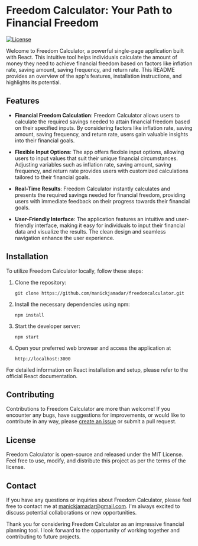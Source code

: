 # Freedom Calculator: Your Path to Financial Freedom

[![License](https://img.shields.io/badge/license-MIT-blue.svg)](https://opensource.org/licenses/MIT)

Welcome to Freedom Calculator, a powerful single-page application built with React. This intuitive tool helps individuals calculate the amount of money they need to achieve financial freedom based on factors like inflation rate, saving amount, saving frequency, and return rate. This README provides an overview of the app's features, installation instructions, and highlights its potential.

## Features

- **Financial Freedom Calculation**: Freedom Calculator allows users to calculate the required savings needed to attain financial freedom based on their specified inputs. By considering factors like inflation rate, saving amount, saving frequency, and return rate, users gain valuable insights into their financial goals.

- **Flexible Input Options**: The app offers flexible input options, allowing users to input values that suit their unique financial circumstances. Adjusting variables such as inflation rate, saving amount, saving frequency, and return rate provides users with customized calculations tailored to their financial goals.

- **Real-Time Results**: Freedom Calculator instantly calculates and presents the required savings needed for financial freedom, providing users with immediate feedback on their progress towards their financial goals.

- **User-Friendly Interface**: The application features an intuitive and user-friendly interface, making it easy for individuals to input their financial data and visualize the results. The clean design and seamless navigation enhance the user experience.

## Installation

To utilize Freedom Calculator locally, follow these steps:

1. Clone the repository:

   ```shell
   git clone https://github.com/manickjamadar/freedomcalculator.git

2. Install the necessary dependencies using npm:
   ```shell
   npm install

3. Start the developer server:
   ```shell
   npm start

4. Open your preferred web browser and access the application at
   ```shell
   http://localhost:3000

For detailed information on React installation and setup, please refer to the official React documentation.

## Contributing
Contributions to Freedom Calculator are more than welcome! If you encounter any bugs, have suggestions for improvements, or would like to contribute in any way, please [create an issue](https://github.com/manickjamadar/freedomcalculator/issues) or submit a pull request.

## License
Freedom Calculator is open-source and released under the MIT License. Feel free to use, modify, and distribute this project as per the terms of the license.

## Contact
If you have any questions or inquiries about Freedom Calculator, please feel free to contact me at [manickjamadar@gmail.com](mailto:manickjamadar@gmail.com). I'm always excited to discuss potential collaborations or new opportunities.

Thank you for considering Freedom Calculator as an impressive financial planning tool. I look forward to the opportunity of working together and contributing to future projects.
